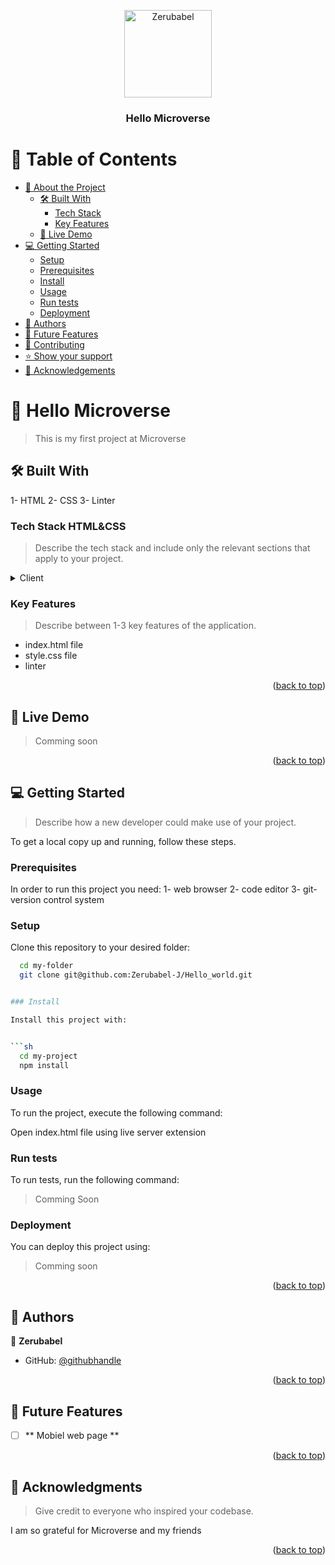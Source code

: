 <a name="readme-top"></a>


<div align="center">

  <img src=" " alt="Zerubabel" width="140"  height="auto" />
  
  <br/>

  <h3><b>Hello Microverse</b></h3>

</div>

<!-- TABLE OF CONTENTS -->

# 📗 Table of Contents

- [📖 About the Project](#about-project)
  - [🛠 Built With](#built-with)
    - [Tech Stack](#tech-stack)
    - [Key Features](#key-features)
  - [🚀 Live Demo](#live-demo)
- [💻 Getting Started](#getting-started)
  - [Setup](#setup)
  - [Prerequisites](#prerequisites)
  - [Install](#install)
  - [Usage](#usage)
  - [Run tests](#run-tests)
  - [Deployment](#deployment)
- [👥 Authors](#authors)
- [🔭 Future Features](#future-features)
- [🤝 Contributing](#contributing)
- [⭐️ Show your support](#support)
- [🙏 Acknowledgements](#acknowledgements)

<!-- PROJECT DESCRIPTION -->

# 📖 Hello Microverse <a name="about-project"></a>

> This is my first project at Microverse

## 🛠 Built With <a name="built-with"></a>
1- HTML
2- CSS 
3- Linter

### Tech Stack <a name="tech-stack">HTML&CSS</a>

> Describe the tech stack and include only the relevant sections that apply to your project.

<details>
  <summary>Client</summary>
  <ul>
    <li><a href="https://www.w3schools.com/html/">HTML/a></li>
    <li><a href="https://www.w3schools.com/css/default.asp">CSS</a></li>
  </ul>
</details>

<!-- Features -->

### Key Features <a name="key-features"></a>

> Describe between 1-3 key features of the application.

- index.html file
- style.css file
- linter
<p align="right">(<a href="#readme-top">back to top</a>)</p>

<!-- LIVE DEMO -->

## 🚀 Live Demo <a name="live-demo"></a>

> Comming soon

<p align="right">(<a href="#readme-top">back to top</a>)</p>

<!-- GETTING STARTED -->

## 💻 Getting Started <a name="getting-started"></a>

> Describe how a new developer could make use of your project.

To get a local copy up and running, follow these steps.

### Prerequisites

In order to run this project you need:
1- web browser
2- code editor
3- git- version control system

### Setup

Clone this repository to your desired folder:


```sh
  cd my-folder
  git clone git@github.com:Zerubabel-J/Hello_world.git


### Install

Install this project with:


```sh
  cd my-project
  npm install
```


### Usage

To run the project, execute the following command:

Open index.html file using live server extension

### Run tests

To run tests, run the following command:

> Comming Soon

### Deployment

You can deploy this project using:

> Comming soon

<p align="right">(<a href="#readme-top">back to top</a>)</p>

<!-- AUTHORS -->

## 👥 Authors <a name="authors"></a>


👤 **Zerubabel**

- GitHub: [@githubhandle](https://github.com/Zerubabel-J)

<p align="right">(<a href="#readme-top">back to top</a>)</p>

<!-- FUTURE FEATURES -->

## 🔭 Future Features <a name="future-features"></a>

<!-- > Describe 1 - 3 features you will add to the project. -->

- [ ] ** Mobiel web page **

<p align="right">(<a href="#readme-top">back to top</a>)</p>

<!-- ACKNOWLEDGEMENTS -->

## 🙏 Acknowledgments <a name="acknowledgements"></a>

> Give credit to everyone who inspired your codebase.

I am so grateful for Microverse and my friends

<p align="right">(<a href="#readme-top">back to top</a>)</p>



<!-- <p align="right">(<a href="#readme-top">back to top</a>)</p> -->


<!-- <p align="right">(<a href="#readme-top">back to top</a>)</p> -->
